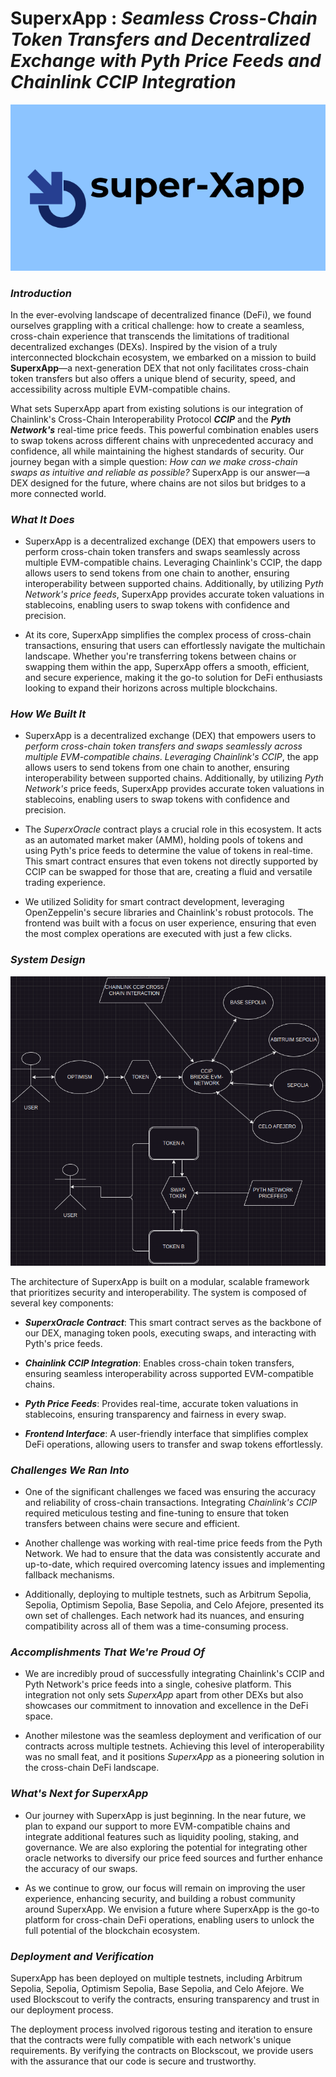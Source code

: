 # SuperxApp : _Seamless Cross-Chain Token Transfers and Decentralized Exchange with Pyth Price Feeds and Chainlink CCIP Integration_

<img src="image/Screenshot from 2024-08-11 07-53-19.png" alt="super-Xapp"/>

### _**Introduction**_

In the ever-evolving landscape of decentralized finance (DeFi), we found ourselves grappling with a critical challenge: how to create a seamless, cross-chain experience that transcends the limitations of traditional decentralized exchanges (DEXs). Inspired by the vision of a truly interconnected blockchain ecosystem, we embarked on a mission to build **SuperxApp**—a next-generation DEX that not only facilitates cross-chain token transfers but also offers a unique blend of security, speed, and accessibility across multiple EVM-compatible chains.

What sets SuperxApp apart from existing solutions is our integration of Chainlink's Cross-Chain Interoperability Protocol _**CCIP**_ and the _**Pyth Network's**_ real-time price feeds. This powerful combination enables users to swap tokens across different chains with unprecedented accuracy and confidence, all while maintaining the highest standards of security. Our journey began with a simple question: _How can we make cross-chain swaps as intuitive and reliable as possible?_ SuperxApp is our answer—a DEX designed for the future, where chains are not silos but bridges to a more connected world.

### _**What It Does**_

- SuperxApp is a decentralized exchange (DEX) that empowers users to perform cross-chain token transfers and swaps seamlessly across multiple EVM-compatible chains. Leveraging Chainlink's CCIP, the dapp allows users to send tokens from one chain to another, ensuring interoperability between supported chains. Additionally, by utilizing P*yth Network's price feeds*, SuperxApp provides accurate token valuations in stablecoins, enabling users to swap tokens with confidence and precision.

- At its core, SuperxApp simplifies the complex process of cross-chain transactions, ensuring that users can effortlessly navigate the multichain landscape. Whether you're transferring tokens between chains or swapping them within the app, SuperxApp offers a smooth, efficient, and secure experience, making it the go-to solution for DeFi enthusiasts looking to expand their horizons across multiple blockchains.

### _**How We Built It**_

- SuperxApp is a decentralized exchange (DEX) that empowers users to _perform cross-chain token transfers and swaps seamlessly across multiple EVM-compatible chains_. _Leveraging Chainlink's CCIP_, the app allows users to send tokens from one chain to another, ensuring interoperability between supported chains. Additionally, by utilizing _Pyth Network's_ price feeds, SuperxApp provides accurate token valuations in stablecoins, enabling users to swap tokens with confidence and precision.

- The _SuperxOracle_ contract plays a crucial role in this ecosystem. It acts as an automated market maker (AMM), holding pools of tokens and using Pyth's price feeds to determine the value of tokens in real-time. This smart contract ensures that even tokens not directly supported by CCIP can be swapped for those that are, creating a fluid and versatile trading experience.

- We utilized Solidity for smart contract development, leveraging OpenZeppelin's secure libraries and Chainlink's robust protocols. The frontend was built with a focus on user experience, ensuring that even the most complex operations are executed with just a few clicks.

### _**System Design**_

<img src="image/Screenshot from 2024-08-11 07-00-49.png" alt="super-Xapp"/>

The architecture of SuperxApp is built on a modular, scalable framework that prioritizes security and interoperability. The system is composed of several key components:

- _**SuperxOracle Contract**_: This smart contract serves as the backbone of our DEX, managing token pools, executing swaps, and interacting with Pyth's price feeds.
- _**Chainlink CCIP Integration**_: Enables cross-chain token transfers, ensuring seamless interoperability across supported EVM-compatible chains.

- _**Pyth Price Feeds**_: Provides real-time, accurate token valuations in stablecoins, ensuring transparency and fairness in every swap.

- _**Frontend Interface**_: A user-friendly interface that simplifies complex DeFi operations, allowing users to transfer and swap tokens effortlessly.

### _**Challenges We Ran Into**_

- One of the significant challenges we faced was ensuring the accuracy and reliability of cross-chain transactions. Integrating _Chainlink's CCIP_ required meticulous testing and fine-tuning to ensure that token transfers between chains were secure and efficient.
- Another challenge was working with real-time price feeds from the Pyth Network. We had to ensure that the data was consistently accurate and up-to-date, which required overcoming latency issues and implementing fallback mechanisms.

- Additionally, deploying to multiple testnets, such as Arbitrum Sepolia, Sepolia, Optimism Sepolia, Base Sepolia, and Celo Afejore, presented its own set of challenges. Each network had its nuances, and ensuring compatibility across all of them was a time-consuming process.

### _**Accomplishments That We're Proud Of**_

- We are incredibly proud of successfully integrating Chainlink's CCIP and Pyth Network's price feeds into a single, cohesive platform. This integration not only sets _SuperxApp_ apart from other DEXs but also showcases our commitment to innovation and excellence in the DeFi space.

- Another milestone was the seamless deployment and verification of our contracts across multiple testnets. Achieving this level of interoperability was no small feat, and it positions _SuperxApp_ as a pioneering solution in the cross-chain DeFi landscape.

### _**What's Next for SuperxApp**_

- Our journey with SuperxApp is just beginning. In the near future, we plan to expand our support to more EVM-compatible chains and integrate additional features such as liquidity pooling, staking, and governance. We are also exploring the potential for integrating other oracle networks to diversify our price feed sources and further enhance the accuracy of our swaps.

- As we continue to grow, our focus will remain on improving the user experience, enhancing security, and building a robust community around SuperxApp. We envision a future where SuperxApp is the go-to platform for cross-chain DeFi operations, enabling users to unlock the full potential of the blockchain ecosystem.

### _**Deployment and Verification**_

SuperxApp has been deployed on multiple testnets, including Arbitrum Sepolia, Sepolia, Optimism Sepolia, Base Sepolia, and Celo Afejore. We used Blockscout to verify the contracts, ensuring transparency and trust in our deployment process.

The deployment process involved rigorous testing and iteration to ensure that the contracts were fully compatible with each network's unique requirements. By verifying the contracts on Blockscout, we provide users with the assurance that our code is secure and trustworthy.
